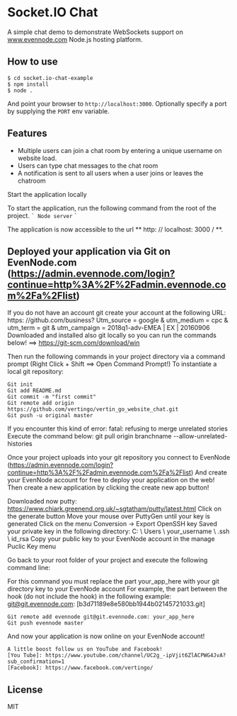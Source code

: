 
# Socket.IO Chat

A simple chat demo to demonstrate WebSockets support on www.evennode.com Node.js hosting platform.

## How to use

```
$ cd socket.io-chat-example
$ npm install
$ node .
```

And point your browser to `http://localhost:3000`. Optionally specify
a port by supplying the `PORT` env variable.

## Features

- Multiple users can join a chat room by entering a unique username
on website load.
- Users can type chat messages to the chat room
- A notification is sent to all users when a user joins or leaves
the chatroom

Start the application locally

To start the application, run the following command from the root of the project.
`` `
Node server
`` `

The application is now accessible to the url ** http: // localhost: 3000 / **.

## Deployed your application via Git on EvenNode.com (https://admin.evennode.com/login?continue=http%3A%2F%2Fadmin.evennode.com%2Fa%2Flist)
If you do not have an account git create your account at the following URL: https: //github.com/business? Utm_source = google & utm_medium = cpc & utm_term = git & utm_campaign = 2018q1-adv-EMEA | EX | 20160906
Downloaded and installed also git locally so you can run the commands below! ==> https://git-scm.com/download/win

Then run the following commands in your project directory via a command prompt (Right Click + Shift ==> Open Command Prompt!) To instantiate a local git repository:

```
Git init
Git add README.md
Git commit -m "first commit"
Git remote add origin https://github.com/vertingo/vertin_go_website_chat.git
Git push -u original master
```

If you encounter this kind of error: fatal: refusing to merge unrelated stories
Execute the command below: git pull origin branchname --allow-unrelated-histories

Once your project uploads into your git repository you connect to EvenNode (https://admin.evennode.com/login?continue=http%3A%2F%2Fadmin.evennode.com%2Fa%2Flist)
And create your EvenNode account for free to deploy your application on the web!
Then create a new application by clicking the create new app button!

Downloaded now putty: https://www.chiark.greenend.org.uk/~sgtatham/putty/latest.html
Click on the generate button
Move your mouse over PuttyGen until your key is generated
Click on the menu Conversion -> Export OpenSSH key
Saved your private key in the following directory: C: \ Users \ your_username \ .ssh \ id_rsa
Copy your public key to your EvenNode account in the manage Puclic Key menu

Go back to your root folder of your project and execute the following command line:

For this command you must replace the part your_app_here with your git directory key to your EvenNode account
For example, the part between the hook (do not include the hook) in the following example: git@git.evennode.com: [b3d71189e8e580bb1944b02145721033.git]

```
Git remote add evennode git@git.evennode.com: your_app_here
Git push evennode master
```

And now your application is now online on your EvenNode account!

```
A little boost follow us on YouTube and Facebook!
[You Tube]: https://www.youtube.com/channel/UC2g_-ipVjit6ZlACPWG4JvA?sub_confirmation=1
[Facebook]: https://www.facebook.com/vertingo/
```
## License

MIT